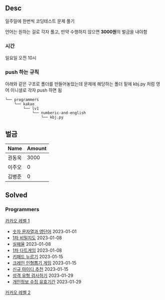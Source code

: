 ## Desc
일주일에 한번씩 코딩테스트 문제 풀기 <br>

언어는 원하는 걸로 각자 풀고, 만약 수행하지 않으면 <b>3000원</b>의 벌금을 내야함

### 시간
일요일 오전 10시

### push 하는 규칙
아래와 같은 구조로 폴더를 만들어놓았는데 문제에 해당하는 폴더 밑에 kbj.py 처럼 영어 이니셜로 각자 push 하면 됨 

```text
└── programmers
    └── kakao
        └── lv1
            └── numberic-and-english
                └── kbj.py
```

## 벌금

| Name | Amount |
|------|--------|
| 권동욱  | 3000   |
| 이주오  | 0      |
| 김병준  | 0      |


## Solved

### Programmers

[카카오 레벨 1](https://school.programmers.co.kr/learn/challenges?order=recent&page=1&partIds=31236%2C25448%2C20069%2C17214%2C12286%2C9317%2C22586%2C18498%2C17931%2C301%2C300&levels=1)

- [숫자 문자열과 영단어](https://school.programmers.co.kr/learn/courses/30/lessons/81301) 2023-01-01 
- [1차 비밀지도](https://school.programmers.co.kr/learn/courses/30/lessons/17681) 2023-01-08
- [실패율](https://school.programmers.co.kr/learn/courses/30/lessons/42889) 2023-01-08
- [1차 다트게임](https://school.programmers.co.kr/learn/courses/30/lessons/17682) 2023-01-08
- [키패드 누르기](https://school.programmers.co.kr/learn/courses/30/lessons/67256) 2023-01-15
- [크레인 인형뽑기 게임](https://school.programmers.co.kr/learn/courses/30/lessons/64061) 2023-01-15
- [신규 아이디 추천](https://school.programmers.co.kr/learn/courses/30/lessons/72410) 2023-01-15
- [성격 유형 검사하기](https://school.programmers.co.kr/learn/courses/30/lessons/118666) 2023-01-29
- [개인정보 수집 유효기간](https://school.programmers.co.kr/learn/courses/30/lessons/150370) 2023-01-29

[카카오 레벨 2](https://school.programmers.co.kr/learn/challenges?order=recent&page=1&partIds=31236%2C25448%2C20069%2C17214%2C12286%2C9317%2C22586%2C18498%2C17931%2C301%2C300%2C37527&levels=2)